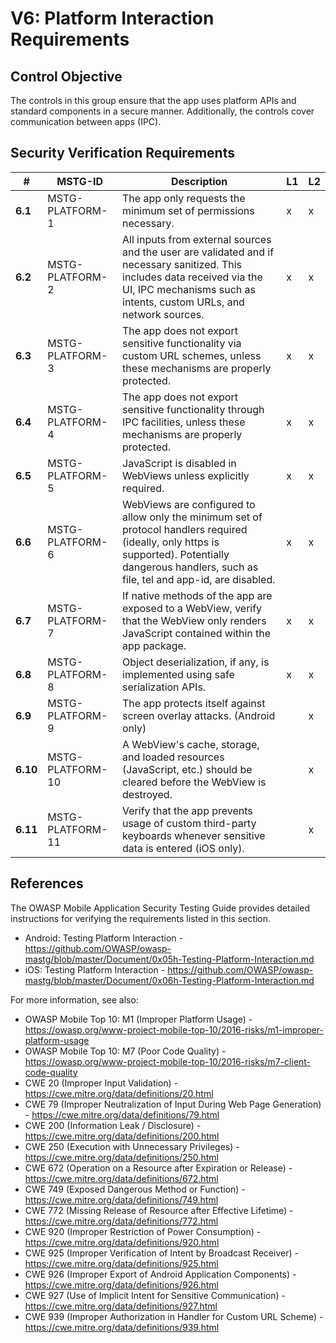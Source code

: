 # V6: Platform Interaction Requirements

## Control Objective

The controls in this group ensure that the app uses platform APIs and standard components in a secure manner. Additionally, the controls cover communication between apps (IPC).

## Security Verification Requirements

| # | MSTG-ID | Description | L1 | L2 |
| -- | ---------- | ---------------------- | - | - |
| **6.1** | MSTG-PLATFORM-1 | The app only requests the minimum set of permissions necessary. | x | x |
| **6.2** | MSTG-PLATFORM-2 | All inputs from external sources and the user are validated and if necessary sanitized. This includes data received via the UI, IPC mechanisms such as intents, custom URLs, and network sources.| x | x |
| **6.3** | MSTG-PLATFORM-3 | The app does not export sensitive functionality via custom URL schemes, unless these mechanisms are properly protected. | x | x |
| **6.4** | MSTG-PLATFORM-4 | The app does not export sensitive functionality through IPC facilities, unless these mechanisms are properly protected. | x | x |
| **6.5** | MSTG-PLATFORM-5 | JavaScript is disabled in WebViews unless explicitly required. | x | x |
| **6.6** | MSTG-PLATFORM-6 | WebViews are configured to allow only the minimum set of protocol handlers required (ideally, only https is supported). Potentially dangerous handlers, such as file, tel and app-id, are disabled. | x | x |
| **6.7** | MSTG-PLATFORM-7 | If native methods of the app are exposed to a WebView, verify that the WebView only renders JavaScript contained within the app package. | x | x |
| **6.8** | MSTG-PLATFORM-8 | Object deserialization, if any, is implemented using safe serialization APIs. | x | x |
| **6.9** | MSTG-PLATFORM-9 | The app protects itself against screen overlay attacks. (Android only) |  | x |
| **6.10** | MSTG-PLATFORM-10 | A WebView's cache, storage, and loaded resources (JavaScript, etc.) should be cleared before the WebView is destroyed. |  | x |
| **6.11** | MSTG-PLATFORM-11 | Verify that the app prevents usage of custom third-party keyboards whenever sensitive data is entered (iOS only). | | x |

## References

The OWASP Mobile Application Security Testing Guide provides detailed instructions for verifying the requirements listed in this section.

- Android: Testing Platform Interaction - <https://github.com/OWASP/owasp-mastg/blob/master/Document/0x05h-Testing-Platform-Interaction.md>
- iOS: Testing Platform Interaction - <https://github.com/OWASP/owasp-mastg/blob/master/Document/0x06h-Testing-Platform-Interaction.md>

For more information, see also:

- OWASP Mobile Top 10: M1 (Improper Platform Usage) - <https://owasp.org/www-project-mobile-top-10/2016-risks/m1-improper-platform-usage>
- OWASP Mobile Top 10: M7 (Poor Code Quality) - <https://owasp.org/www-project-mobile-top-10/2016-risks/m7-client-code-quality>
- CWE 20 (Improper Input Validation) - <https://cwe.mitre.org/data/definitions/20.html>
- CWE 79 (Improper Neutralization of Input During Web Page Generation) - <https://cwe.mitre.org/data/definitions/79.html>
- CWE 200 (Information Leak / Disclosure) - <https://cwe.mitre.org/data/definitions/200.html>
- CWE 250 (Execution with Unnecessary Privileges) - <https://cwe.mitre.org/data/definitions/250.html>
- CWE 672 (Operation on a Resource after Expiration or Release) - <https://cwe.mitre.org/data/definitions/672.html>
- CWE 749 (Exposed Dangerous Method or Function) - <https://cwe.mitre.org/data/definitions/749.html>
- CWE 772 (Missing Release of Resource after Effective Lifetime) - <https://cwe.mitre.org/data/definitions/772.html>
- CWE 920 (Improper Restriction of Power Consumption) - <https://cwe.mitre.org/data/definitions/920.html>
- CWE 925 (Improper Verification of Intent by Broadcast Receiver) - <https://cwe.mitre.org/data/definitions/925.html>
- CWE 926 (Improper Export of Android Application Components) - <https://cwe.mitre.org/data/definitions/926.html>
- CWE 927 (Use of Implicit Intent for Sensitive Communication) - <https://cwe.mitre.org/data/definitions/927.html>
- CWE 939 (Improper Authorization in Handler for Custom URL Scheme) - <https://cwe.mitre.org/data/definitions/939.html>
